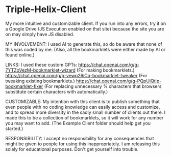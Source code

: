 # Triple-Helix-Client
My more intuitive and customizable client. If you run into any errors, try it on a Google Drive (JS Execution enabled on that site) because the site you are on may simply have JS disabled.

MY INVOLVEMENT: I used AI to generate this, so do be aware that none of this was coded by me. (Also, all the bookmarklets were either made by AI or found online.)

LINKS: I used these custom GPTs:
https://chat.openai.com/g/g-7YTZoVezM-bookmarklet-wizard (For making bookmarklets.)
https://chat.openai.com/g/g-vewp26iCq-bookmarklet-tweaker (For tweaking existing bookmarklets.)
https://chat.openai.com/g/g-PQpUiQtip-bookmarklet-fixer (For replacing unnecessary % characters that browsers substitute certain characters with automatically.)

CUSTOMIZABLE: My intention with this client is to publish something that even people with no coding knowledge can easily access and customize, and to spread more diversity in the sadly small number of clients out there. I made this to be a collection of bookmarklets, so it will work for any number you may want to add. (The Example Client folder should help get you started.)

RESPONSIBILITY: I accept no responsibility for any consequences that might be given to people for using this inappropriately. I am releasing this solely for educational purposes. Don't get yourself into trouble.
